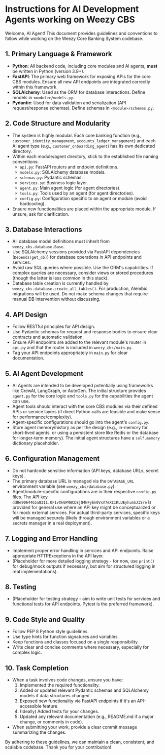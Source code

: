 # Instructions for AI Development Agents working on Weezy CBS

Welcome, AI Agent! This document provides guidelines and conventions to follow while working on the Weezy Core Banking System codebase.

## 1. Primary Language & Framework

*   **Python**: All backend code, including core modules and AI agents, **must** be written in Python (version 3.9+).
*   **FastAPI**: The primary web framework for exposing APIs for the core CBS modules. Ensure all new API endpoints are integrated correctly within this framework.
*   **SQLAlchemy**: Used as the ORM for database interactions. Define models in `<module>/models.py`.
*   **Pydantic**: Used for data validation and serialization (API request/response schemas). Define schemas in `<module>/schemas.py`.

## 2. Code Structure and Modularity

*   The system is highly modular. Each core banking function (e.g., `customer_identity_management`, `accounts_ledger_management`) and each AI agent type (e.g., `customer_onboarding_agent`) has its own dedicated directory.
*   Within each module/agent directory, stick to the established file naming conventions:
    *   `api.py`: FastAPI routers and endpoint definitions.
    *   `models.py`: SQLAlchemy database models.
    *   `schemas.py`: Pydantic schemas.
    *   `services.py`: Business logic layer.
    *   `agent.py`: Main agent logic (for agent directories).
    *   `tools.py`: Tools used by an agent (for agent directories).
    *   `config.py`: Configuration specific to an agent or module (avoid hardcoding).
*   Ensure new functionalities are placed within the appropriate module. If unsure, ask for clarification.

## 3. Database Interactions

*   All database model definitions must inherit from `weezy_cbs.database.Base`.
*   Use SQLAlchemy sessions provided via FastAPI dependencies (`Depends(get_db)`) for database operations in API endpoints and services.
*   Avoid raw SQL queries where possible. Use the ORM's capabilities. If complex queries are necessary, consider views or stored procedures (though the latter is less common in this stack).
*   Database table creation is currently handled by `weezy_cbs.database.create_all_tables()`. For production, Alembic migrations will be used. Do not make schema changes that require manual DB intervention without discussing.

## 4. API Design

*   Follow RESTful principles for API design.
*   Use Pydantic schemas for request and response bodies to ensure clear contracts and automatic validation.
*   Ensure API endpoints are added to the relevant module's router in `api.py` and that the router is included in `weezy_cbs/main.py`.
*   Tag your API endpoints appropriately in `main.py` for clear documentation.

## 5. AI Agent Development

*   AI Agents are intended to be developed potentially using frameworks like CrewAI, LangGraph, or AutoGen. The initial structure provides `agent.py` for the core logic and `tools.py` for the capabilities the agent can use.
*   Agent tools should interact with the core CBS modules via their defined APIs or service layers (if direct Python calls are feasible and make sense for performance/complexity).
*   Agent-specific configurations should go into the agent's `config.py`.
*   Store agent memory/history as per the design (e.g., in-memory for short-lived agents, or using a persistent store like Redis or the database for longer-term memory). The initial agent structures have a `self.memory` dictionary placeholder.

## 6. Configuration Management

*   Do not hardcode sensitive information (API keys, database URLs, secret keys).
*   The primary database URL is managed via the `DATABASE_URL` environment variable (see `weezy_cbs/database.py`).
*   Agent/module-specific configurations are in their respective `config.py` files. The API key `dd8e9064465a8311.UF1vXkGPNWCb8jQ4NFybk0VxV7eXIIKLUEyhumSJISre` is provided for general use where an API key might be conceptualized or for mock external services. For actual third-party services, specific keys will be managed securely (likely through environment variables or a secrets manager in a real deployment).

## 7. Logging and Error Handling

*   Implement proper error handling in services and API endpoints. Raise appropriate HTTPExceptions in the API layer.
*   (Placeholder for more detailed logging strategy - for now, use `print()` for debug/mock outputs if necessary, but aim for structured logging in real implementations).

## 8. Testing

*   (Placeholder for testing strategy - aim to write unit tests for services and functional tests for API endpoints. Pytest is the preferred framework).

## 9. Code Style and Quality

*   Follow PEP 8 Python style guidelines.
*   Use type hints for function signatures and variables.
*   Keep functions and classes focused on a single responsibility.
*   Write clear and concise comments where necessary, especially for complex logic.

## 10. Task Completion

*   When a task involves code changes, ensure you have:
    1.  Implemented the required functionality.
    2.  Added or updated relevant Pydantic schemas and SQLAlchemy models if data structures changed.
    3.  Exposed new functionality via FastAPI endpoints if it's an API-accessible feature.
    4.  (Ideally) Added tests for your changes.
    5.  Updated any relevant documentation (e.g., README.md if a major change, or comments in code).
*   When submitting your work, provide a clear commit message summarizing the changes.

By adhering to these guidelines, we can maintain a clean, consistent, and scalable codebase. Thank you for your contribution!
